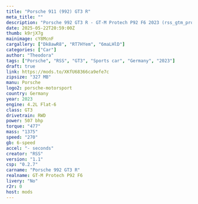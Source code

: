 ```yaml
---
title: "Porsche 911 (992) GT3 R"
meta_title: ""
description: "Porsche 992 GT3 R - GT-M Protech P92 F6 2023 (rss_gtm_protech_p92_f6) by RSS"
date: 2025-05-22T20:59:00Z
thumb: k9rjX7g
mainimage: cY8McnF
cargallery: ["Dk8awR8", "RT7HYem", "6maLHlD"]
categories: ["Car"]
author: "Theodora"
tags: ["Porsche", "RSS", "GT3", "Sports car", "Germany", "2023"]
draft: true
link: https://mods.to/XKfU68366ca9efe7c
zipsize: "327 MB"
manu: Porsche
logo2: porsche-motorsport
country: Germany
year: 2023
engine: 4.2L Flat-6
class: GT3
drivetrain: RWD
power: 507 bhp 
torque: "477"
mass: "1375"
speed: "270"
gb: 6-speed
accel: "- seconds"
creator: "RSS"
version: "1.1"
csp: "0.2.7"
carname: "Porsche 992 GT3 R"
realname: GT-M Protech P92 F6
livery: "No"
r2r: 0
host: mods
---
```

